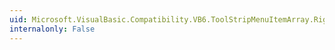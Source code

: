 ```yaml
---
uid: Microsoft.VisualBasic.Compatibility.VB6.ToolStripMenuItemArray.RightToLeftChanged
internalonly: False
---
```

